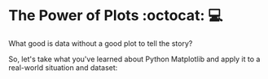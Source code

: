 # The Power of Plots :octocat: :computer:

What good is data without a good plot to tell the story?

So, let's take what you've learned about Python Matplotlib and apply it to a real-world situation and dataset:

